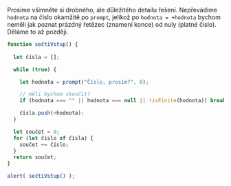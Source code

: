 Prosíme všimněte si drobného, ale důležitého detailu řešení. Nepřevádíme `hodnota` na číslo okamžitě po `prompt`, jelikož po `hodnota = +hodnota` bychom neměli jak poznat prázdný řetězec (znamení konce) od nuly (platné číslo). Děláme to až později.


```js run demo
function sečtiVstup() {
 
  let čísla = [];

  while (true) {

    let hodnota = prompt("Číslo, prosím?", 0);

    // měli bychom skončit?
    if (hodnota === "" || hodnota === null || !isFinite(hodnota)) break;

    čísla.push(+hodnota);
  }

  let součet = 0;
  for (let číslo of čísla) {
    součet += číslo;
  }
  return součet;
}

alert( sečtiVstup() ); 
```

